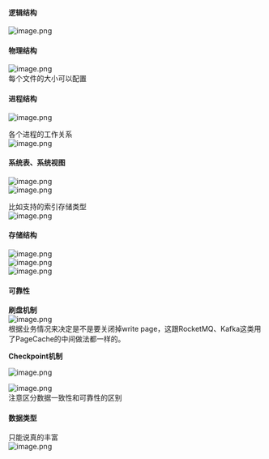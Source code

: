 

<a name="9nQim"></a>
#### 逻辑结构
![image.png](https://cdn.nlark.com/yuque/0/2020/png/471305/1604972675719-42d2788d-4e2e-44b8-9338-5e47ee72ddc0.png#align=left&display=inline&height=418&margin=%5Bobject%20Object%5D&name=image.png&originHeight=418&originWidth=1129&size=240524&status=done&style=none&width=1129)

<a name="p4ReG"></a>
#### 物理结构
![image.png](https://cdn.nlark.com/yuque/0/2020/png/471305/1604972710080-83474bf4-c7f1-4eeb-87ee-050ebf7f465b.png#align=left&display=inline&height=383&margin=%5Bobject%20Object%5D&name=image.png&originHeight=383&originWidth=915&size=251831&status=done&style=none&width=915)<br />每个文件的大小可以配置


<a name="G0Cnb"></a>
#### 进程结构

![image.png](https://cdn.nlark.com/yuque/0/2020/png/471305/1604972979551-90284713-4632-4c03-a6ce-130a7e4e0537.png#align=left&display=inline&height=186&margin=%5Bobject%20Object%5D&name=image.png&originHeight=186&originWidth=732&size=229576&status=done&style=none&width=732)

各个进程的工作关系<br />![image.png](https://cdn.nlark.com/yuque/0/2020/png/471305/1604973111522-9b273c41-1d10-4620-ae3f-a141f98b1e7c.png#align=left&display=inline&height=542&margin=%5Bobject%20Object%5D&name=image.png&originHeight=542&originWidth=868&size=337847&status=done&style=none&width=868)

<a name="dH9ra"></a>
#### 系统表、系统视图
![image.png](https://cdn.nlark.com/yuque/0/2020/png/471305/1604973460809-cde7d58d-4eeb-47b8-90c2-450d252fa311.png#align=left&display=inline&height=611&margin=%5Bobject%20Object%5D&name=image.png&originHeight=611&originWidth=1138&size=766482&status=done&style=none&width=1138)<br />![image.png](https://cdn.nlark.com/yuque/0/2020/png/471305/1604973694791-389f0220-2eb7-47ec-894f-c898119a91c6.png#align=left&display=inline&height=481&margin=%5Bobject%20Object%5D&name=image.png&originHeight=481&originWidth=926&size=360880&status=done&style=none&width=926)

比如支持的索引存储类型<br />![image.png](https://cdn.nlark.com/yuque/0/2020/png/471305/1604973469851-dcbe0c71-85d7-4add-b8b0-3362bba6a71d.png#align=left&display=inline&height=190&margin=%5Bobject%20Object%5D&name=image.png&originHeight=190&originWidth=391&size=90497&status=done&style=none&width=391)

<a name="rB1Ha"></a>
#### 存储结构
![image.png](https://cdn.nlark.com/yuque/0/2020/png/471305/1604974103018-755f5aed-8ad9-4c8f-8d10-0048a21934a4.png#align=left&display=inline&height=368&margin=%5Bobject%20Object%5D&name=image.png&originHeight=368&originWidth=736&size=150498&status=done&style=none&width=736)<br />![image.png](https://cdn.nlark.com/yuque/0/2020/png/471305/1604974147878-358d18e1-65e0-4da8-8be3-cc40950ad12a.png#align=left&display=inline&height=564&margin=%5Bobject%20Object%5D&name=image.png&originHeight=564&originWidth=886&size=449468&status=done&style=none&width=886)<br />![image.png](https://cdn.nlark.com/yuque/0/2020/png/471305/1604974288293-eae726ea-07c4-44ab-93b8-09b9062b54d8.png#align=left&display=inline&height=551&margin=%5Bobject%20Object%5D&name=image.png&originHeight=551&originWidth=914&size=610216&status=done&style=none&width=914)

<a name="wTEgo"></a>
#### 可靠性

**刷盘机制**<br />![image.png](https://cdn.nlark.com/yuque/0/2020/png/471305/1604974475809-e671e532-5a41-4e01-aeb6-9d09ca1094cb.png#align=left&display=inline&height=649&margin=%5Bobject%20Object%5D&name=image.png&originHeight=649&originWidth=884&size=324466&status=done&style=none&width=884)<br />根据业务情况来决定是不是要关闭掉write page，这跟RocketMQ、Kafka这类用了PageCache的中间做法都一样的。

**Checkpoint机制**

![image.png](https://cdn.nlark.com/yuque/0/2020/png/471305/1604974701698-a5a7a7a8-75c8-4941-bbe4-ea52e239ffe0.png#align=left&display=inline&height=530&margin=%5Bobject%20Object%5D&name=image.png&originHeight=530&originWidth=902&size=443707&status=done&style=none&width=902)

![image.png](https://cdn.nlark.com/yuque/0/2020/png/471305/1604974787238-9e1979f5-f313-406a-9e1f-240c62016423.png#align=left&display=inline&height=580&margin=%5Bobject%20Object%5D&name=image.png&originHeight=580&originWidth=934&size=489734&status=done&style=none&width=934)<br />注意区分数据一致性和可靠性的区别


<a name="qHde2"></a>
#### 数据类型
只能说真的丰富<br />![image.png](https://cdn.nlark.com/yuque/0/2020/png/471305/1604976594236-3010bdc8-1832-4b60-a0a9-fba6a19fa563.png#align=left&display=inline&height=541&margin=%5Bobject%20Object%5D&name=image.png&originHeight=541&originWidth=903&size=247577&status=done&style=none&width=903)
